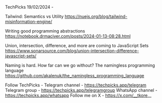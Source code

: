TechPicks 19/02/2024 -

Tailwind: Semantics vs Utility
https://nuejs.org/blog/tailwind-misinformation-engine/

Writing good programming abstractions
https://notebook.drmaciver.com/posts/2024-01-13-08:28.html

Union, intersection, difference, and more are coming to JavaScript Sets
https://www.sonarsource.com/blog/union-intersection-difference-javascript-sets/

Naming is hard. How far can we go without? The namingless programming language
https://github.com/akalenuk/the_namingless_programming_language

Follow TechPicks -
Telegram channel - https://techpicks.app/telegram
Telegram group - https://techpicks.app/telegramgroup
WhatsApp channel - https://techpicks.app/whatsapp
Follow me on X - https://x.com/__tkore__